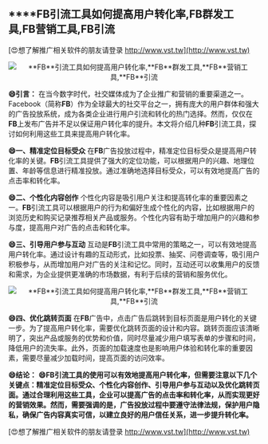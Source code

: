 ## ****FB**引流工具如何提高用户转化率,**FB**群发工具,**FB**营销工具,**FB**引流**

[😍想了解推广相关软件的朋友请登录 http://www.vst.tw](http://www.vst.tw)

 <center><img src="https://vst.tw/MP4/tuiguang/png/1.png" alt="**FB**引流工具如何提高用户转化率,**FB**群发工具,**FB**营销工具,**FB**引流"></center>

**😄引言：**
在当今数字时代，社交媒体成为了企业推广和营销的重要渠道之一。Facebook（简称**FB**）作为全球最大的社交平台之一，拥有庞大的用户群体和强大的广告投放系统，成为各类企业进行用户引流和转化的热门选择。然而，仅仅在**FB**上发布广告并不足以保证用户转化率的提升。本文将介绍几种**FB**引流工具，探讨如何利用这些工具来提高用户转化率。

**😄一、精准定位目标受众**
在**FB**广告投放过程中，精准定位目标受众是提高用户转化率的关键。**FB**引流工具提供了强大的定位功能，可以根据用户的兴趣、地理位置、年龄等信息进行精准投放。通过准确地选择目标受众，可以有效地提高广告的点击率和转化率。

**😄二、个性化内容创作**
个性化内容是吸引用户关注和提高转化率的重要因素之一。**FB**引流工具可以根据用户的行为和偏好生成个性化的内容，比如根据用户的浏览历史和购买记录推荐相关产品或服务。个性化内容有助于增加用户的兴趣和参与度，提高用户对广告的点击和转化率。

**😄三、引导用户参与互动**
互动是**FB**引流工具中常用的策略之一，可以有效地提高用户转化率。通过设计有趣的互动形式，比如投票、抽奖、问卷调查等，吸引用户积极参与，从而增加用户对广告的关注和记忆。同时，互动还可以收集用户的反馈和需求，为企业提供更准确的市场数据，有利于后续的营销和服务优化。

 <center><img src="https://vst.tw/MP4/tuiguang/png/2.png" alt="**FB**引流工具如何提高用户转化率,**FB**群发工具,**FB**营销工具,**FB**引流"></center>

**😄四、优化跳转页面**
在**FB**广告中，点击广告后跳转到目标页面是用户转化的关键一步。为了提高用户转化率，需要优化跳转页面的设计和内容。跳转页面应该清晰明了，突出产品或服务的优势和价值，同时尽量减少用户填写表单的步骤和时间，降低用户的流失率。此外，页面的加载速度也是影响用户体验和转化率的重要因素，需要尽量减少加载时间，提高页面的访问效率。

**😄结论：**
**😄**FB**引流工具的使用可以有效地提高用户转化率，但需要注意以下几个关键点：精准定位目标受众、个性化内容创作、引导用户参与互动以及优化跳转页面。通过合理利用这些工具，企业可以提高广告的点击率和转化率，从而实现更好的营销效果。然而，需要强调的是，广告投放过程中要遵守法律法规，保护用户隐私，确保广告内容真实可信，以建立良好的用户信任关系，进一步提升转化率。**

[😍想了解推广相关软件的朋友请登录 http://www.vst.tw](http://www.vst.tw)



